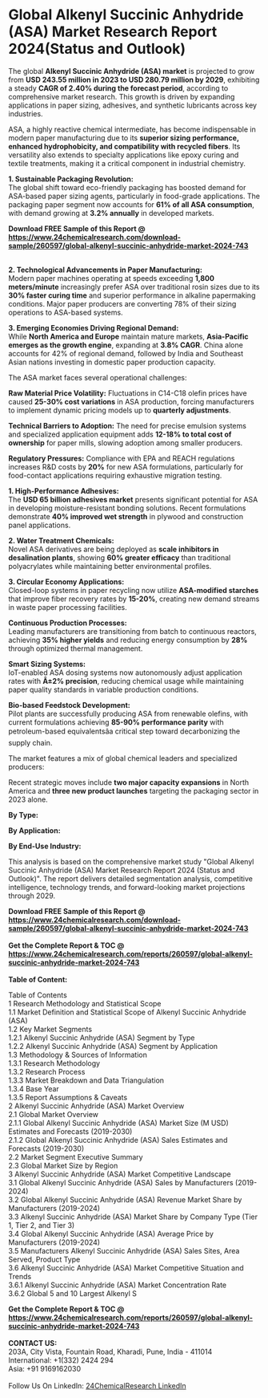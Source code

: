 <h1>Global Alkenyl Succinic Anhydride (ASA) Market Research Report 2024(Status and Outlook)</h1><p>The global <strong>Alkenyl Succinic Anhydride (ASA) market</strong> is projected to grow from <strong>USD 243.55 million in 2023 to USD 280.79 million by 2029</strong>, exhibiting a steady <strong>CAGR of 2.40% during the forecast period</strong>, according to comprehensive market research. This growth is driven by expanding applications in paper sizing, adhesives, and synthetic lubricants across key industries.</p><p>ASA, a highly reactive chemical intermediate, has become indispensable in modern paper manufacturing due to its <strong>superior sizing performance, enhanced hydrophobicity, and compatibility with recycled fibers</strong>. Its versatility also extends to specialty applications like epoxy curing and textile treatments, making it a critical component in industrial chemistry.</p><p><strong>1. Sustainable Packaging Revolution:</strong><br>
The global shift toward eco-friendly packaging has boosted demand for ASA-based paper sizing agents, particularly in food-grade applications. The packaging paper segment now accounts for <strong>61% of all ASA consumption</strong>, with demand growing at <strong>3.2% annually</strong> in developed markets.</p><div><b>Download FREE Sample of this Report @ 
            <a href="https://www.24chemicalresearch.com/download-sample/260597/global-alkenyl-succinic-anhydride-market-2024-743">
            https://www.24chemicalresearch.com/download-sample/260597/global-alkenyl-succinic-anhydride-market-2024-743</a></b></div><br><p><strong>2. Technological Advancements in Paper Manufacturing:</strong><br>
Modern paper machines operating at speeds exceeding <strong>1,800 meters/minute</strong> increasingly prefer ASA over traditional rosin sizes due to its <strong>30% faster curing time</strong> and superior performance in alkaline papermaking conditions. Major paper producers are converting 78% of their sizing operations to ASA-based systems.</p><p><strong>3. Emerging Economies Driving Regional Demand:</strong><br>
While <strong>North America and Europe</strong> maintain mature markets, <strong>Asia-Pacific emerges as the growth engine</strong>, expanding at <strong>3.8% CAGR</strong>. China alone accounts for 42% of regional demand, followed by India and Southeast Asian nations investing in domestic paper production capacity.</p><p>The ASA market faces several operational challenges:</p><p><strong>Raw Material Price Volatility:</strong> Fluctuations in C14-C18 olefin prices have caused <strong>25-30% cost variations</strong> in ASA production, forcing manufacturers to implement dynamic pricing models up to <strong>quarterly adjustments</strong>.</p><p><strong>Technical Barriers to Adoption:</strong> The need for precise emulsion systems and specialized application equipment adds <strong>12-18% to total cost of ownership</strong> for paper mills, slowing adoption among smaller producers.</p><p><strong>Regulatory Pressures:</strong> Compliance with EPA and REACH regulations increases R&amp;D costs by <strong>20%</strong> for new ASA formulations, particularly for food-contact applications requiring exhaustive migration testing.</p><p><strong>1. High-Performance Adhesives:</strong><br>
The <strong>USD 65 billion adhesives market</strong> presents significant potential for ASA in developing moisture-resistant bonding solutions. Recent formulations demonstrate <strong>40% improved wet strength</strong> in plywood and construction panel applications.</p><p><strong>2. Water Treatment Chemicals:</strong><br>
Novel ASA derivatives are being deployed as <strong>scale inhibitors in desalination plants</strong>, showing <strong>60% greater efficacy</strong> than traditional polyacrylates while maintaining better environmental profiles.</p><p><strong>3. Circular Economy Applications:</strong><br>
Closed-loop systems in paper recycling now utilize <strong>ASA-modified starches</strong> that improve fiber recovery rates by <strong>15-20%</strong>, creating new demand streams in waste paper processing facilities.</p><p><strong>Continuous Production Processes:</strong><br>
	Leading manufacturers are transitioning from batch to continuous reactors, achieving <strong>35% higher yields</strong> and reducing energy consumption by <strong>28%</strong> through optimized thermal management.</p><p><strong>Smart Sizing Systems:</strong><br>
	IoT-enabled ASA dosing systems now autonomously adjust application rates with <strong>Â±2% precision</strong>, reducing chemical usage while maintaining paper quality standards in variable production conditions.</p><p><strong>Bio-based Feedstock Development:</strong><br>
	Pilot plants are successfully producing ASA from renewable olefins, with current formulations achieving <strong>85-90% performance parity</strong> with petroleum-based equivalentsâa critical step toward decarbonizing the supply chain.</p><p>The market features a mix of global chemical leaders and specialized producers:</p><p>Recent strategic moves include <strong>two major capacity expansions</strong> in North America and <strong>three new product launches</strong> targeting the packaging sector in 2023 alone.</p><p><strong>By Type:</strong></p><p><strong>By Application:</strong></p><p><strong>By End-Use Industry:</strong></p><p>This analysis is based on the comprehensive market study "Global Alkenyl Succinic Anhydride (ASA) Market Research Report 2024 (Status and Outlook)". The report delivers detailed segmentation analysis, competitive intelligence, technology trends, and forward-looking market projections through 2029.</p><div><b>Download FREE Sample of this Report @ 
            <a href="https://www.24chemicalresearch.com/download-sample/260597/global-alkenyl-succinic-anhydride-market-2024-743">
            https://www.24chemicalresearch.com/download-sample/260597/global-alkenyl-succinic-anhydride-market-2024-743</a></b></div><br><div><b>Get the Complete Report & TOC @ 
            <a href="https://www.24chemicalresearch.com/reports/260597/global-alkenyl-succinic-anhydride-market-2024-743">
            https://www.24chemicalresearch.com/reports/260597/global-alkenyl-succinic-anhydride-market-2024-743</a></b></div><br>
            <b>Table of Content:</b><p>Table of Contents<br />
1 Research Methodology and Statistical Scope<br />
1.1 Market Definition and Statistical Scope of Alkenyl Succinic Anhydride (ASA)<br />
1.2 Key Market Segments<br />
1.2.1 Alkenyl Succinic Anhydride (ASA) Segment by Type<br />
1.2.2 Alkenyl Succinic Anhydride (ASA) Segment by Application<br />
1.3 Methodology & Sources of Information<br />
1.3.1 Research Methodology<br />
1.3.2 Research Process<br />
1.3.3 Market Breakdown and Data Triangulation<br />
1.3.4 Base Year<br />
1.3.5 Report Assumptions & Caveats<br />
2 Alkenyl Succinic Anhydride (ASA) Market Overview<br />
2.1 Global Market Overview<br />
2.1.1 Global Alkenyl Succinic Anhydride (ASA) Market Size (M USD) Estimates and Forecasts (2019-2030)<br />
2.1.2 Global Alkenyl Succinic Anhydride (ASA) Sales Estimates and Forecasts (2019-2030)<br />
2.2 Market Segment Executive Summary<br />
2.3 Global Market Size by Region<br />
3 Alkenyl Succinic Anhydride (ASA) Market Competitive Landscape<br />
3.1 Global Alkenyl Succinic Anhydride (ASA) Sales by Manufacturers (2019-2024)<br />
3.2 Global Alkenyl Succinic Anhydride (ASA) Revenue Market Share by Manufacturers (2019-2024)<br />
3.3 Alkenyl Succinic Anhydride (ASA) Market Share by Company Type (Tier 1, Tier 2, and Tier 3)<br />
3.4 Global Alkenyl Succinic Anhydride (ASA) Average Price by Manufacturers (2019-2024)<br />
3.5 Manufacturers Alkenyl Succinic Anhydride (ASA) Sales Sites, Area Served, Product Type<br />
3.6 Alkenyl Succinic Anhydride (ASA) Market Competitive Situation and Trends<br />
3.6.1 Alkenyl Succinic Anhydride (ASA) Market Concentration Rate<br />
3.6.2 Global 5 and 10 Largest Alkenyl S</p><div><b>Get the Complete Report & TOC @ 
            <a href="https://www.24chemicalresearch.com/reports/260597/global-alkenyl-succinic-anhydride-market-2024-743">
            https://www.24chemicalresearch.com/reports/260597/global-alkenyl-succinic-anhydride-market-2024-743</a></b></div><br><b>CONTACT US:</b><br>
            203A, City Vista, Fountain Road, Kharadi, Pune, India - 411014<br>
            International: +1(332) 2424 294<br>
            Asia: +91 9169162030 <br><br>
            Follow Us On LinkedIn: <a href="https://www.linkedin.com/company/24chemicalresearch/">24ChemicalResearch LinkedIn</a>